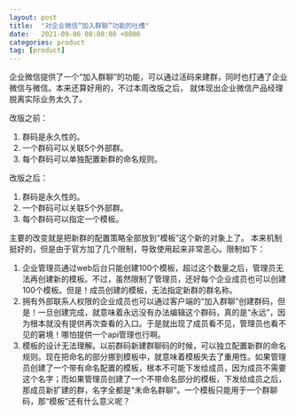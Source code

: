 ```yaml
---
layout: post
title:  "对企业微信“加入群聊”功能的吐槽"
date:   2021-09-06 08:00:00 +0800
categories: product
tag: [product]
---
```

企业微信提供了一个“加入群聊”的功能，可以通过活码来建群，同时也打通了企业微信与微信。本来还算好用的，不过本周改版之后，
就体现出企业微信产品经理脱离实际业务太久了。

<!-- more -->

改版之前：

1. 群码是永久性的。
2. 一个群码可以关联5个外部群。
3. 每个群码可以单独配置新群的命名规则。


改版之后：

1. 群码是永久性的。
2. 一个群码可以关联5个外部群。
3. 每个群码可以指定一个模板。

主要的改变就是把新群的配置策略全部放到“模板”这个新的对象上了。
本来机制挺好的，但是由于官方加了几个限制，导致使用起来非常恶心。限制如下：

1. 企业管理员通过web后台只能创建100个模板，超过这个数量之后，管理员无法再创建新的模板。不过，虽然限制了管理员，还好每个企业成员也可以创建100个模板。但是！成员创建的模板，无法指定新群的群名称。
2. 拥有外部联系人权限的企业成员也可以通过客户端的“加入群聊”创建群码，但是！一旦创建完成，就意味着永远没有办法编辑这个群码，真的是“永远”，因为根本就没有提供再次查看的入口。于是就出现了成员看不见，管理员也看不见的窘境！哪怕提供一个api管理也行啊。
3. 模板的设计无法理解。以前群码新建群聊码的时候，可以独立配置新群的命名规则。现在把命名的部分挪到模板中，就意味着模板失去了重用性。如果管理员创建了一个带有命名配置的模板，根本不可能下发给成员，因为成员不需要这个名字；而如果管理员创建了一个不带命名部分的模板，下发给成员之后，那成员新扩建的群，名字全都是“未命名群聊”。一个模板只能用于一个群聊码，那“模板”还有什么意义呢？

